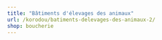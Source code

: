 ```yaml
---
title: "Bâtiments d'élevages des animaux"
url: /korodou/batiments-delevages-des-animaux-2/
shop: boucherie
---
```

